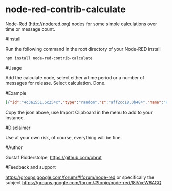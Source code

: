 node-red-contrib-calculate
==========================

Node-Red (http://nodered.org) nodes for some simple calculations over time or message count.

#Install

Run the following command in the root directory of your Node-RED install

    npm install node-red-contrib-calculate

#Usage

Add the calculate node, select either a time period or a number of messages for release. Select calculation. Done.

#Example

```json
[{"id":"4c3a1551.6c254c","type":"random","z":"aff2cc18.0b484","name":"RandomNumber","low":"1","high":"100","inte":"true","property":"payload","x":340,"y":300,"wires":[["6f127280.30cf3c","6867669e.2a13a8","ac90cf81.6e61b","6dd3b70c.dfd938","596e1e94.3205b"]]},{"id":"6f127280.30cf3c","type":"calculate","z":"aff2cc18.0b484","name":"AvgEveryMinute","pauseType":"timed","calculation":"average","timeout":"1","timeoutUnits":"minutes","rate":"10","x":600,"y":180,"wires":[["4fb1838b.89fb2c"]]},{"id":"b32574cf.036708","type":"inject","z":"aff2cc18.0b484","name":"10SecBump","topic":"","payload":"","payloadType":"date","repeat":"10","crontab":"","once":true,"onceDelay":0.1,"x":140,"y":300,"wires":[["4c3a1551.6c254c"]]},{"id":"6867669e.2a13a8","type":"calculate","z":"aff2cc18.0b484","name":"AvgEvery10Msg","pauseType":"rate","calculation":"average","timeout":"10","timeoutUnits":"seconds","rate":"10","x":600,"y":240,"wires":[["4fb1838b.89fb2c"]]},{"id":"ac90cf81.6e61b","type":"calculate","z":"aff2cc18.0b484","name":"MedEveryMinute","pauseType":"timed","calculation":"median","timeout":"1","timeoutUnits":"minutes","rate":"10","x":610,"y":320,"wires":[["4fb1838b.89fb2c"]]},{"id":"6dd3b70c.dfd938","type":"calculate","z":"aff2cc18.0b484","name":"MinEveryMinute","pauseType":"timed","calculation":"min","timeout":"1","timeoutUnits":"minutes","rate":"10","x":600,"y":380,"wires":[["4fb1838b.89fb2c"]]},{"id":"596e1e94.3205b","type":"calculate","z":"aff2cc18.0b484","name":"MaxEveryMinute","pauseType":"timed","calculation":"max","timeout":"1","timeoutUnits":"minutes","rate":"10","x":610,"y":440,"wires":[["4fb1838b.89fb2c"]]},{"id":"4fb1838b.89fb2c","type":"debug","z":"aff2cc18.0b484","name":"Debug","active":false,"tosidebar":true,"console":false,"tostatus":false,"complete":"payload","targetType":"msg","x":870,"y":300,"wires":[]}]
```
Copy the json above, use Import Clipboard in the menu to add to your instance.

#Disclaimer

Use at your own risk, of course, everything will be fine.

#Author

Gustaf Ridderstolpe, https://github.com/obrut

#Feedback and support

https://groups.google.com/forum/#!forum/node-red or specifically the subject https://groups.google.com/forum/#!topic/node-red/l8lVxeW6AGQ

